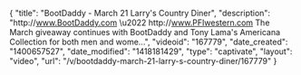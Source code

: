 {
    "title": "BootDaddy - March 21 Larry's Country Diner",
    "description": "http:\/\/www.BootDaddy.com \u2022 http:\/\/www.PFIwestern.com The March giveaway continues with BootDaddy and Tony Lama's Americana Collection for both men and wome...",
    "videoid": "167779",
    "date_created": "1400657527",
    "date_modified": "1418181429",
    "type": "captivate",
    "layout": "video",
    "url": "\/v\/bootdaddy-march-21-larry-s-country-diner\/167779"
}